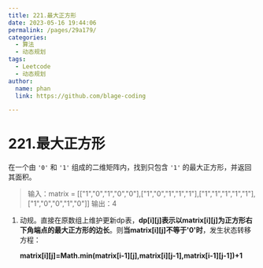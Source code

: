 ```yaml
---
title: 221.最大正方形
date: 2023-05-16 19:44:06
permalink: /pages/29a179/
categories: 
  - 算法
  - 动态规划
tags: 
  - Leetcode
  - 动态规划
author: 
  name: phan
  link: https://github.com/blage-coding

---
```

# 221.最大正方形

在一个由 `'0'` 和 `'1'` 组成的二维矩阵内，找到只包含 `'1'` 的最大正方形，并返回其面积。

> 输入：matrix = [["1","0","1","0","0"],["1","0","1","1","1"],["1","1","1","1","1"],["1","0","0","1","0"]]
> 输出：4

1. 动规。直接在原数组上维护更新dp表，**dp[i\][j\]表示以matrix[i\][j\]为正方形右下角端点的最大正方形的边长**。则**当matrix[i\][j]不等于'0'时**，发生状态转移方程：

   **matrix[i\][j\]=Math.min(matrix[i-1\][j\],matrix[i\][j-1\],matrix[i-1\][j-1\])+1**
